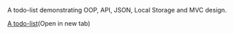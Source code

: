 A todo-list demonstrating OOP, API, JSON, Local Storage and MVC design.


<a href='https://matthewward-repos.github.io/todo-list/'>A todo-list</a>(Open in new tab)
